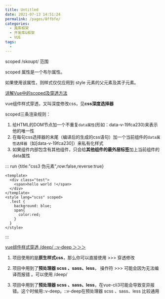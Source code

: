 ```yaml
---
title: Untitled
date: 2021-07-13 14:51:24
permalink: /pages/8ffbfe/
categories:
  - 类库框架
  - 开发库&框架
  - VUE
tags:
  - 
---
```


scoped /skoʊpt/ 范围

scoped 属性是一个布尔属性。

如果使用该属性，则样式仅仅应用到 style 元素的父元素及其子元素。

[详解Vue中的scoped及穿透方法](https://www.jb51.net/article/159935.htm)

vue组件样式穿透，又叫深度修改css，见**css深度选择器**

scoped三条渲染规则：

1. 给HTML的DOM节点加一个不重复`data属性`(形如：data-v-19fca230)来表示他的唯一性
2. 在每句css选择器的末尾（编译后的生成的css语句）加一个当前组件的`data属性选择器`（如[data-v-19fca230]）来私有化样式
3. 如果组件内部包含有其他组件，只会给**其他组件的最外层标签**加上当前组件的data属性

::: run {title:"css3 伪元素",row:false,reverse:true}

```vue
<template>
  <div class="test">
    <span>hello world !</span>
  </div>
</template>
<style lang="scss" scoped>
  .test {
    background: blue;
    span{
      color:red;
    }
  }
</style>
```

:::

[vue组件样式穿透 /deep/ ::v-deep ＞＞＞](https://blog.csdn.net/weixin_45818024/article/details/109667416)

1. 项目使用的是**原生样式css**，那么你可以直接使用 >>> 穿透修改

2. 项目中用到了**预处理器 scss 、sass、less**， 操作符 >>> 可能会因为无法编译而报错 。可以使用 /deep/

3. 项目中用到了**预处理器 scss 、sass、less**，在vue-cli3可能会导致变异报错。这个时候用::v-deep。::v-deep在预处理器 scss 、sass、less 比较通用

    